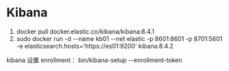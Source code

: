 # Kibana


1. docker pull docker.elastic.co/kibana/kibana:8.4.1
2. sudo docker run -d --name kb01 --net elastic -p 8601:8601 -p 8701:5601 -e elasticsearch.hosts='https://es01:9200' kibana:8.4.2


kibana 设置 enrollment：
bin/kibana-setup --enrollment-token <enrollment-token>

